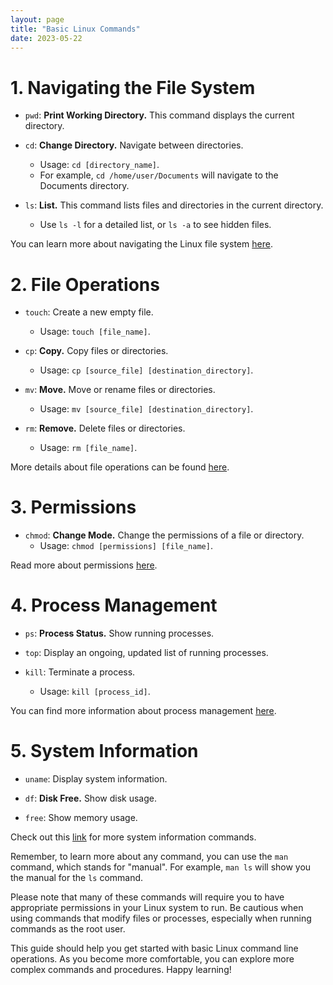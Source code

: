 ```yaml
---
layout: page
title: "Basic Linux Commands"
date: 2023-05-22
---
```


# 1. Navigating the File System

- `pwd`: **Print Working Directory.** This command displays the current directory.

- `cd`: **Change Directory.** Navigate between directories. 
  - Usage: `cd [directory_name]`. 
  - For example, `cd /home/user/Documents` will navigate to the Documents directory.

- `ls`: **List.** This command lists files and directories in the current directory.
  - Use `ls -l` for a detailed list, or `ls -a` to see hidden files.

You can learn more about navigating the Linux file system [here](https://ubuntu.com/tutorials/command-line-for-beginners#1-overview).

# 2. File Operations

- `touch`: Create a new empty file.
  - Usage: `touch [file_name]`.

- `cp`: **Copy.** Copy files or directories.
  - Usage: `cp [source_file] [destination_directory]`.

- `mv`: **Move.** Move or rename files or directories.
  - Usage: `mv [source_file] [destination_directory]`.

- `rm`: **Remove.** Delete files or directories.
  - Usage: `rm [file_name]`.

More details about file operations can be found [here](https://www.howtogeek.com/412055/37-important-linux-commands-you-should-know/).

# 3. Permissions

- `chmod`: **Change Mode.** Change the permissions of a file or directory.
  - Usage: `chmod [permissions] [file_name]`. 

Read more about permissions [here](https://linuxhandbook.com/linux-file-permissions/).

# 4. Process Management

- `ps`: **Process Status.** Show running processes.

- `top`: Display an ongoing, updated list of running processes.

- `kill`: Terminate a process.
  - Usage: `kill [process_id]`.

You can find more information about process management [here](https://www.digitalocean.com/community/tutorials/how-to-manage-processes-in-linux).

# 5. System Information

- `uname`: Display system information.

- `df`: **Disk Free.** Show disk usage.

- `free`: Show memory usage.

Check out this [link](https://www.tecmint.com/linux-commands-cheat-sheet/) for more system information commands.

Remember, to learn more about any command, you can use the `man` command, which stands for "manual". For example, `man ls` will show you the manual for the `ls` command.

Please note that many of these commands will require you to have appropriate permissions in your Linux system to run. Be cautious when using commands that modify files or processes, especially when running commands as the root user. 

This guide should help you get started with basic Linux command line operations. As you become more comfortable, you can explore more complex commands and procedures. Happy learning!

